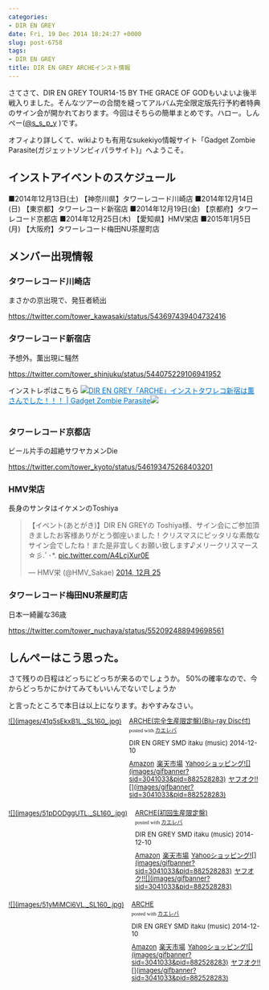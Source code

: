 ```yaml
---
categories:
- DIR EN GREY
date: Fri, 19 Dec 2014 18:24:27 +0000
slug: post-6758
tags:
- DIR EN GREY
title: DIR EN GREY ARCHEインスト情報
---
```


さてさて、DIR EN GREY TOUR14-15 BY THE GRACE OF GODもいよいよ後半戦入りました。そんなツアーの合間を縫ってアルバム完全限定版先行予約者特典のサイン会が開かれております。今回はそちらの簡単まとめです。<!--more-->ハロー。しんぺー(<a href="https://twitter.com/s_s_p_y" target="_blank">@s_s_p_y</a> )です。

オフィより詳しくて、wikiよりも有用なsukekiyo情報サイト「Gadget Zombie Parasite(ガジェットゾンビィパラサイト)」へようこそ。


<h2>インストアイベントのスケジュール</h2>

■2014年12月13日(土)
【神奈川県】タワーレコード川崎店
■2014年12月14日(日)
【東京都】タワーレコード新宿店
■2014年12月19日(金)
【京都府】タワーレコード京都店
■2014年12月25日(木)
【愛知県】HMV栄店
■2015年1月5日(月)
【大阪府】タワーレコード梅田NU茶屋町店

<h2>メンバー出現情報</h2>

<h3>タワーレコード川崎店</h3>
まさかの京出現で、発狂者続出

https://twitter.com/tower_kawasaki/status/543697439404732416

<h3>タワーレコード新宿店</h3>

予想外。薫出現に騒然

https://twitter.com/tower_shinjuku/status/544075229106941952

インストレポはこちら
<a href="https://www.warawareotoko.com/2014/12/14/post-6731/" target="_blank">![](images/)</a><a style="color:#0070C5;" href="https://www.warawareotoko.com/2014/12/14/post-6731/" target="_blank">DIR EN GREY「ARCHE」インストタワレコ新宿は薫さんでした！！！ | Gadget Zombie Parasite</a><a href="http://b.hatena.ne.jp/entry/https://www.warawareotoko.com/2014/12/14/post-6731/" target="_blank">![](images/)</a><br style="clear:both;" /><br>

<h3>タワーレコード京都店</h3>

ビール片手の超絶サワヤカメンDie

https://twitter.com/tower_kyoto/status/546193475268403201

<h3>HMV栄店</h3>

長身のサンタはイケメンのToshiya
<blockquote class="twitter-tweet" lang="ja"><p>【イベント(あとがき)】DIR EN GREYの Toshiya様、サイン会にご参加頂きましたお客様ありがとう御座いました！クリスマスにピッタリな素敵なサイン会でしたね！また是非宜しくお願い致します♪メリークリスマース☆彡.ﾟ･*. <a href="http://t.co/A4LcjXur0E">pic.twitter.com/A4LcjXur0E</a></p>&mdash; HMV栄 (@HMV_Sakae) <a href="https://twitter.com/HMV_Sakae/status/548075539471138816">2014, 12月 25</a></blockquote>
<script async src="//platform.twitter.com/widgets.js" charset="utf-8"></script>

<h3>タワーレコード梅田NU茶屋町店</h3>

日本一綺麗な36歳

https://twitter.com/tower_nuchaya/status/552092488949698561




<h2>しんぺーはこう思った。</h2>
さて残りの日程はどっちにどっちが来るのでしょうか。
50%の確率なので、今からどっちかにかけてみてもいいんでないでしょうか

と言ったところで本日は以上になります。おやすみなさい。


<div class="kaerebalink-box" style="text-align:left;padding-bottom:20px;font-size:small;/zoom: 1;overflow: hidden;"><div class="kaerebalink-image" style="float:left;margin:0 15px 10px 0;"><a href="http://www.amazon.co.jp/exec/obidos/ASIN/B00N81CF06/warawareotoko-22/ref=nosim/" rel="nofollow" target="_blank">![](images/41q5sEkxB1L._SL160_.jpg)</a></div><div class="kaerebalink-info" style="line-height:120%;/zoom: 1;overflow: hidden;"><div class="kaerebalink-name" style="margin-bottom:10px;line-height:120%"><a href="http://www.amazon.co.jp/exec/obidos/ASIN/B00N81CF06/warawareotoko-22/ref=nosim/" rel="nofollow" target="_blank">ARCHE(完全生産限定盤)(Blu-ray Disc付)</a><div class="kaerebalink-powered-date" style="font-size:8pt;margin-top:5px;font-family:verdana;line-height:120%">posted with <a href="http://kaereba.com" rel="nofollow" target="_blank">カエレバ</a></div></div><div class="kaerebalink-detail" style="margin-bottom:5px;">DIR EN GREY SMD itaku (music) 2014-12-10    </div><div class="kaerebalink-link1" style="margin-top:10px;"><div class="shoplinkamazon" style="display:inline;margin-right:5px"><a href="http://www.amazon.co.jp/gp/search?keywords=ARCHE&__mk_ja_JP=%83J%83%5E%83J%83i&tag=warawareotoko-22" rel="nofollow" target="_blank" title="アマゾン" >Amazon</a></div><div class="shoplinkrakuten" style="display:inline;margin-right:5px"><a href="http://hb.afl.rakuten.co.jp/hgc/0f6e221b.2eb9748a.0f6e221c.35cc1e84/?pc=http%3A%2F%2Fsearch.rakuten.co.jp%2Fsearch%2Fmall%2FARCHE%2F-%2Ff.1-p.1-s.1-sf.0-st.A-v.2%3Fx%3D0%26scid%3Daf_ich_link_urltxt%26m%3Dhttp%3A%2F%2Fm.rakuten.co.jp%2F" rel="nofollow" target="_blank" title="楽天市場" >楽天市場</a></div><div class="shoplinkyahoo" style="display:inline;margin-right:5px"><a href="http://ck.jp.ap.valuecommerce.com/servlet/referral?sid=3041033&pid=882528283&vc_url=http%3A%2F%2Fshopping.search.yahoo.co.jp%2Fsearch%3FuIv%3Don%26ei%3DUTF-8%26tab_ex%3Dcommerce%26slider%3D0%26va%3DARCHE" rel="nofollow"  target="_blank" title="Yahooショッピング" >Yahooショッピング![](images/gifbanner?sid=3041033&pid=882528283)</a></div><div class="shoplinkyahooAuc" style="display:inline;margin-right:5px"><a href="http://ck.jp.ap.valuecommerce.com/servlet/referral?sid=3041033&pid=882528283&vc_url=http%3A%2F%2Fauctions.search.yahoo.co.jp%2Fsearch%3Fvo%3D%26ve%3D%26auccat%3D0%26aucminprice%3D%26aucmaxprice%3D%26aucmin_bidorbuy_price%3D%26aucmax_bidorbuy_price%3D%26loc_cd%3D0%26abatch%3D0%26istatus%3D0%26filtered%3D1%26ei%3DUTF-8%26tab_ex%3Dcommerce%26va%3DARCHE" rel="nofollow"  target="_blank" title="ヤフオク!" >ヤフオク!![](images/gifbanner?sid=3041033&pid=882528283)</a></div></div></div><div class="booklink-footer" style="clear: left"></div></div>


<div class="kaerebalink-box" style="text-align:left;padding-bottom:20px;font-size:small;/zoom: 1;overflow: hidden;"><div class="kaerebalink-image" style="float:left;margin:0 15px 10px 0;"><a href="http://www.amazon.co.jp/exec/obidos/ASIN/B00N81CGKK/warawareotoko-22/ref=nosim/" rel="nofollow" target="_blank">![](images/51pDODggUTL._SL160_.jpg)</a></div><div class="kaerebalink-info" style="line-height:120%;/zoom: 1;overflow: hidden;"><div class="kaerebalink-name" style="margin-bottom:10px;line-height:120%"><a href="http://www.amazon.co.jp/exec/obidos/ASIN/B00N81CGKK/warawareotoko-22/ref=nosim/" rel="nofollow" target="_blank">ARCHE(初回生産限定盤)</a><div class="kaerebalink-powered-date" style="font-size:8pt;margin-top:5px;font-family:verdana;line-height:120%">posted with <a href="http://kaereba.com" rel="nofollow" target="_blank">カエレバ</a></div></div><div class="kaerebalink-detail" style="margin-bottom:5px;">DIR EN GREY SMD itaku (music) 2014-12-10    </div><div class="kaerebalink-link1" style="margin-top:10px;"><div class="shoplinkamazon" style="display:inline;margin-right:5px"><a href="http://www.amazon.co.jp/gp/search?keywords=ARCHE&__mk_ja_JP=%83J%83%5E%83J%83i&tag=warawareotoko-22" rel="nofollow" target="_blank" title="アマゾン" >Amazon</a></div><div class="shoplinkrakuten" style="display:inline;margin-right:5px"><a href="http://hb.afl.rakuten.co.jp/hgc/0f6e221b.2eb9748a.0f6e221c.35cc1e84/?pc=http%3A%2F%2Fsearch.rakuten.co.jp%2Fsearch%2Fmall%2FARCHE%2F-%2Ff.1-p.1-s.1-sf.0-st.A-v.2%3Fx%3D0%26scid%3Daf_ich_link_urltxt%26m%3Dhttp%3A%2F%2Fm.rakuten.co.jp%2F" rel="nofollow" target="_blank" title="楽天市場" >楽天市場</a></div><div class="shoplinkyahoo" style="display:inline;margin-right:5px"><a href="http://ck.jp.ap.valuecommerce.com/servlet/referral?sid=3041033&pid=882528283&vc_url=http%3A%2F%2Fshopping.search.yahoo.co.jp%2Fsearch%3FuIv%3Don%26ei%3DUTF-8%26tab_ex%3Dcommerce%26slider%3D0%26va%3DARCHE" rel="nofollow"  target="_blank" title="Yahooショッピング" >Yahooショッピング![](images/gifbanner?sid=3041033&pid=882528283)</a></div><div class="shoplinkyahooAuc" style="display:inline;margin-right:5px"><a href="http://ck.jp.ap.valuecommerce.com/servlet/referral?sid=3041033&pid=882528283&vc_url=http%3A%2F%2Fauctions.search.yahoo.co.jp%2Fsearch%3Fvo%3D%26ve%3D%26auccat%3D0%26aucminprice%3D%26aucmaxprice%3D%26aucmin_bidorbuy_price%3D%26aucmax_bidorbuy_price%3D%26loc_cd%3D0%26abatch%3D0%26istatus%3D0%26filtered%3D1%26ei%3DUTF-8%26tab_ex%3Dcommerce%26va%3DARCHE" rel="nofollow"  target="_blank" title="ヤフオク!" >ヤフオク!![](images/gifbanner?sid=3041033&pid=882528283)</a></div></div></div><div class="booklink-footer" style="clear: left"></div></div>


<div class="kaerebalink-box" style="text-align:left;padding-bottom:20px;font-size:small;/zoom: 1;overflow: hidden;"><div class="kaerebalink-image" style="float:left;margin:0 15px 10px 0;"><a href="http://www.amazon.co.jp/exec/obidos/ASIN/B00N81CGM8/warawareotoko-22/ref=nosim/" rel="nofollow" target="_blank">![](images/51yMiMCl6VL._SL160_.jpg)</a></div><div class="kaerebalink-info" style="line-height:120%;/zoom: 1;overflow: hidden;"><div class="kaerebalink-name" style="margin-bottom:10px;line-height:120%"><a href="http://www.amazon.co.jp/exec/obidos/ASIN/B00N81CGM8/warawareotoko-22/ref=nosim/" rel="nofollow" target="_blank">ARCHE</a><div class="kaerebalink-powered-date" style="font-size:8pt;margin-top:5px;font-family:verdana;line-height:120%">posted with <a href="http://kaereba.com" rel="nofollow" target="_blank">カエレバ</a></div></div><div class="kaerebalink-detail" style="margin-bottom:5px;">DIR EN GREY SMD itaku (music) 2014-12-10    </div><div class="kaerebalink-link1" style="margin-top:10px;"><div class="shoplinkamazon" style="display:inline;margin-right:5px"><a href="http://www.amazon.co.jp/gp/search?keywords=ARCHE&__mk_ja_JP=%83J%83%5E%83J%83i&tag=warawareotoko-22" rel="nofollow" target="_blank" title="アマゾン" >Amazon</a></div><div class="shoplinkrakuten" style="display:inline;margin-right:5px"><a href="http://hb.afl.rakuten.co.jp/hgc/0f6e221b.2eb9748a.0f6e221c.35cc1e84/?pc=http%3A%2F%2Fsearch.rakuten.co.jp%2Fsearch%2Fmall%2FARCHE%2F-%2Ff.1-p.1-s.1-sf.0-st.A-v.2%3Fx%3D0%26scid%3Daf_ich_link_urltxt%26m%3Dhttp%3A%2F%2Fm.rakuten.co.jp%2F" rel="nofollow" target="_blank" title="楽天市場" >楽天市場</a></div><div class="shoplinkyahoo" style="display:inline;margin-right:5px"><a href="http://ck.jp.ap.valuecommerce.com/servlet/referral?sid=3041033&pid=882528283&vc_url=http%3A%2F%2Fshopping.search.yahoo.co.jp%2Fsearch%3FuIv%3Don%26ei%3DUTF-8%26tab_ex%3Dcommerce%26slider%3D0%26va%3DARCHE" rel="nofollow"  target="_blank" title="Yahooショッピング" >Yahooショッピング![](images/gifbanner?sid=3041033&pid=882528283)</a></div><div class="shoplinkyahooAuc" style="display:inline;margin-right:5px"><a href="http://ck.jp.ap.valuecommerce.com/servlet/referral?sid=3041033&pid=882528283&vc_url=http%3A%2F%2Fauctions.search.yahoo.co.jp%2Fsearch%3Fvo%3D%26ve%3D%26auccat%3D0%26aucminprice%3D%26aucmaxprice%3D%26aucmin_bidorbuy_price%3D%26aucmax_bidorbuy_price%3D%26loc_cd%3D0%26abatch%3D0%26istatus%3D0%26filtered%3D1%26ei%3DUTF-8%26tab_ex%3Dcommerce%26va%3DARCHE" rel="nofollow"  target="_blank" title="ヤフオク!" >ヤフオク!![](images/gifbanner?sid=3041033&pid=882528283)</a></div></div></div><div class="booklink-footer" style="clear: left"></div></div>